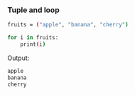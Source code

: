 





### Tuple and loop

```bash
fruits = ("apple", "banana", "cherry")
```

```bash
for i in fruits:
    print(i)
```

Output:

```bash
apple
banana
cherry
```


